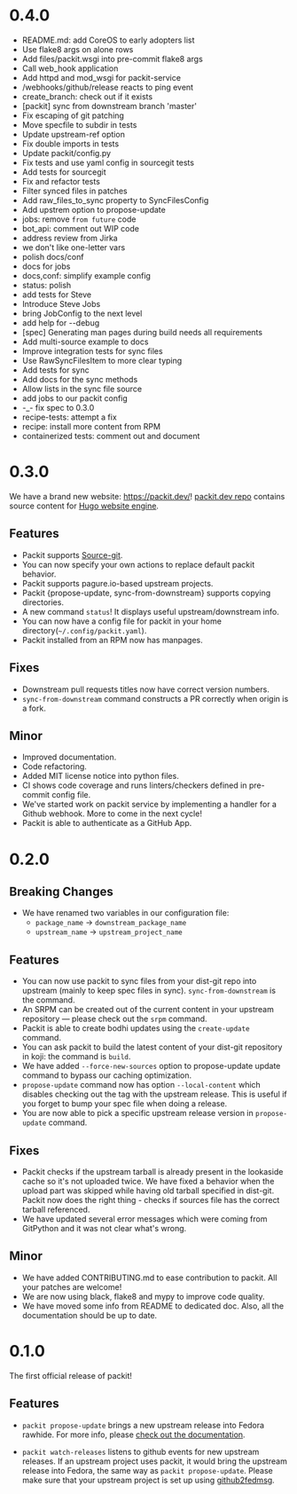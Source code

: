 # 0.4.0

* README.md: add CoreOS to early adopters list
* Use flake8 args on alone rows
* Add files/packit.wsgi into pre-commit flake8 args
* Call web_hook application
* Add httpd and mod_wsgi for packit-service
* /webhooks/github/release reacts to ping event
* create_branch: check out if it exists
* [packit] sync from downstream branch 'master'
* Fix escaping of git patching
* Move specfile to subdir in tests
* Update upstream-ref option
* Fix double imports in tests
* Update packit/config.py
* Fix tests and use yaml config in sourcegit tests
* Add tests for sourcegit
* Fix and refactor tests
* Filter synced files in patches
* Add raw_files_to_sync property to SyncFilesConfig
* Add upstrem option to propose-update
* jobs: remove `from future` code
* bot_api: comment out WIP code
* address review from Jirka
* we don't like one-letter vars
* polish docs/conf
* docs for jobs
* docs,conf: simplify example config
* status: polish
* add tests for Steve
* Introduce Steve Jobs
* bring JobConfig to the next level
* add help for --debug
* [spec] Generating man pages during build needs all requirements
* Add multi-source example to docs
* Improve integration tests for sync files
* Use RawSyncFilesItem to more clear typing
* Add tests for sync
* Add docs for the sync methods
* Allow lists in the sync file source
* add jobs to our packit config
* -_- fix spec to 0.3.0
* recipe-tests: attempt a fix
* recipe: install more content from RPM
* containerized tests: comment out and document

# 0.3.0

We have a brand new website: https://packit.dev/! [packit.dev repo](https://github.com/packit-service/packit.dev) contains source content for [Hugo website engine](https://gohugo.io).

## Features

* Packit supports [Source-git](https://packit.dev/source-git/).
* You can now specify your own actions to replace default packit behavior.
* Packit supports pagure.io-based upstream projects.
* Packit {propose-update, sync-from-downstream} supports copying directories.
* A new command `status`! It displays useful upstream/downstream info.
* You can now have a config file for packit in your home directory(`~/.config/packit.yaml`).
* Packit installed from an RPM now has manpages.

## Fixes

* Downstream pull requests titles now have correct version numbers.
* `sync-from-downstream` command constructs a PR correctly when origin is a fork.

## Minor

* Improved documentation.
* Code refactoring.
* Added MIT license notice into python files.
* CI shows code coverage and runs linters/checkers defined in pre-commit config file.
* We've started work on packit service by implementing a handler for a Github
  webhook. More to come in the next cycle!
* Packit is able to authenticate as a GitHub App.


# 0.2.0


## Breaking Changes

* We have renamed two variables in our configuration file:
  * `package_name` → `downstream_package_name`
  * `upstream_name` → `upstream_project_name`

## Features

* You can now use packit to sync files from your dist-git repo into upstream
  (mainly to keep spec files in sync). `sync-from-downstream` is the command.
* An SRPM can be created out of the current content in your upstream repository
  — please check out the `srpm` command.
* Packit is able to create bodhi updates using the `create-update` command.
* You can ask packit to build the latest content of your dist-git
  repository in koji: the command is `build`.
* We have added `--force-new-sources` option to propose-update update command
  to bypass our caching optimization.
* `propose-update` command now has option `--local-content` which disables
  checking out the tag with the upstream release. This is useful if you forget
  to bump your spec file when doing a release.
* You are now able to pick a specific upstream release version in
  `propose-update` command.

## Fixes

* Packit checks if the upstream tarball is already present in the lookaside
  cache so it's not uploaded twice. We have fixed a behavior when the upload
  part was skipped while having old tarball specified in dist-git. Packit now
  does the right thing - checks if sources file has the correct tarball
  referenced.
* We have updated several error messages which were coming from GitPython and
  it was not clear what's wrong.

## Minor

* We have added CONTRIBUTING.md to ease contribution to packit. All your
  patches are welcome!
* We are now using black, flake8 and mypy to improve code quality.
* We have moved some info from README to dedicated doc. Also, all the
  documentation should be up to date.


# 0.1.0

The first official release of packit!


## Features

* `packit propose-update` brings a new upstream release into Fedora rawhide.
  For more info, please [check out the documentation](/docs/update.md).

* `packit watch-releases` listens to github events for new upstream releases.
  If an upstream project uses packit, it would bring the upstream release into
  Fedora, the same way as `packit propose-update`. Please make sure that your
  upstream project is set up using
  [github2fedmsg](https://apps.fedoraproject.org/github2fedmsg/).
